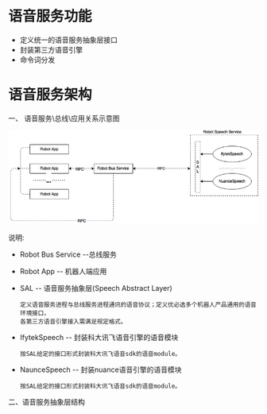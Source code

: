 语音服务功能
=======
* 定义统一的语音服务抽象层接口
* 封装第三方语音引擎
* 命令词分发

语音服务架构
=======
一、 语音服务\总线\应用关系示意图

![Aaron Swartz](https://github.com/marklogg/images/blob/master/model1.png?raw=true)

说明:

* Robot Bus Service --总线服务
    
* Robot App  -- 机器人端应用

* SAL -- 语音服务抽象层(Speech Abstract Layer)

      定义语音服务进程与总线服务进程通讯的语音协议；定义优必选多个机器人产品通用的语音环境接口，
      各第三方语音引擎接入需满足规定格式。
      
     
* IfytekSpeech -- 封装科大讯飞语音引擎的语音模块

      按SAL给定的接口形式封装科大讯飞语音sdk的语音module。
      
* NaunceSpeech -- 封装nuance语音引擎的语音模块

      按SAL给定的接口形式封装科大讯飞语音sdk的语音module。
      
二、语音服务抽象层结构
    
      
      

      
      
